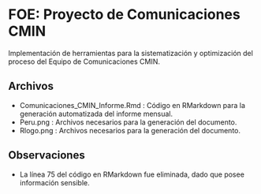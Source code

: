 # FOE: Proyecto de Comunicaciones CMIN
Implementación de herramientas para la sistematización y optimización del proceso del Equipo de Comunicaciones CMIN.

## Archivos
- Comunicaciones_CMIN_Informe.Rmd : Código en RMarkdown para la generación automatizada del informe mensual.
- Peru.png : Archivos necesarios para la generación del documento.
- Rlogo.png : Archivos necesarios para la generación del documento.

## Observaciones
- La línea 75 del código en RMarkdown fue eliminada, dado que posee información sensible.
